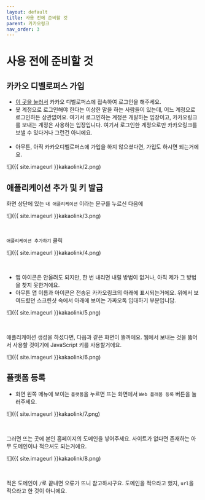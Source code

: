 ```yaml
---
layout: default
title: 사용 전에 준비할 것
parent: 카카오링크
nav_order: 3
---
```


# 사용 전에 준비할 것

## 카카오 디벨로퍼스 가입

- [이 곳을 눌러서](https://developers.kakao.com/) 카카오 디벨로퍼스에 접속하여 로그인을 해주세요.
- 봇 계정으로 로그인해야 한다는 이상한 말을 하는 사람들이 있는데, 어느 계정으로 로그인하든 상관없어요.
여기서 로그인하는 계정은 개발하는 입장이고, 카카오링크를 보내는 계정은 사용하는 입장입니다. 여기서 로그인한 계정으로만 카카오링크를 보낼 수 있다거나 그런건 아니에요.<br><br>
- 아무튼, 아직 카카오디벨로퍼스에 가입을 하지 않으셨다면, 가입도 하시면 되는거에요.

![]({{ site.imageurl }}kakaolink/2.png)

## 애플리케이션 추가 및 키 발급

화면 상단에 있는 `내 애플리케이션` 이라는 문구를 누르신 다음에

![]({{ site.imageurl }}kakaolink/3.png)

<br>

`애플리케이션 추가하기` 클릭

![]({{ site.imageurl }}kakaolink/4.png)

<br>

- 앱 아이콘은 안올려도 되지만, 한 번 내리면 내릴 방법이 없거나, 아직 제가 그 방법을 찾지 못한거에요.
- 아무튼 앱 이름과 아이콘은 전송된 카카오링크의 아래에 표시되는거에요. 위에서 보여드렸던 스크린샷 속에서 아래에 보이는 가짜오톡 입대하기 부분입니담.

![]({{ site.imageurl }}kakaolink/5.png)

<br>

애플리케이션 생성을 하셨다면, 다음과 같은 화면이 뜰꺼에요. 웹에서 보내는 것을 뚫어서 사용할 것이기에 JavaScript 키를 사용할거에요.

![]({{ site.imageurl }}kakaolink/6.png)

## 플랫폼 등록

- 화면 왼쪽 메뉴에 보이는 `플랫폼`을 누르면 뜨는 화면에서 `Web 플래폼 등록` 버튼을 눌러주세요.

![]({{ site.imageurl }}kakaolink/7.png)

<br>

그러면 뜨는 곳에 본인 홈페이지의 도메인을 넣어주세요. 사이트가 없다면 존재하는 아무 도메인이나 적으셔도 되는거에요.

![]({{ site.imageurl }}kakaolink/8.png)

<br>

적은 도메인이 `/`로 끝내면 오류가 뜨니 참고하시구요. 도메인을 적으라고 했지, `url`을 적으라고 한 것이 아니에요.
